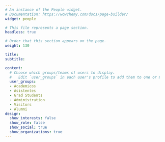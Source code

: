 ```yaml
---
# An instance of the People widget.
# Documentation: https://wowchemy.com/docs/page-builder/
widget: people

# This file represents a page section.
headless: true

# Order that this section appears on the page.
weight: 130

title: 
subtitle:

content:
  # Choose which groups/teams of users to display.
  #   Edit `user_groups` in each user's profile to add them to one or more of these groups.
  user_groups:
  - Academicos
  - Asistentes
  - Grad Students
  - Administration
  - Visitors
  - Alumni
design:
  show_interests: false
  show_role: false
  show_social: true
  show_organizations: true
---
```

